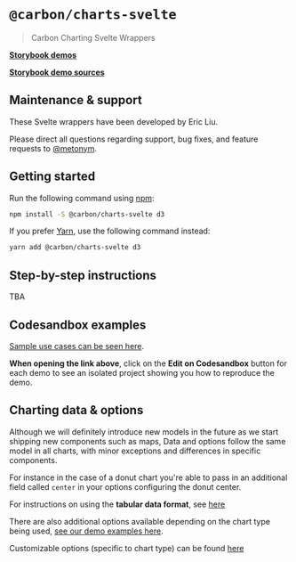 # `@carbon/charts-svelte`

> Carbon Charting Svelte Wrappers

**[Storybook demos](https://carbon-design-system.github.io/carbon-charts/svelte)**

**[Storybook demo sources](https://github.com/carbon-design-system/carbon-charts/tree/master/packages/core/demo/data)**

## Maintenance & support

These Svelte wrappers have been developed by Eric Liu.

Please direct all questions regarding support, bug fixes, and feature requests to [@metonym](https://github.com/metonym).

## Getting started

Run the following command using [npm](https://www.npmjs.com/):

```bash
npm install -S @carbon/charts-svelte d3
```

If you prefer [Yarn](https://yarnpkg.com/en/), use the following command
instead:

```bash
yarn add @carbon/charts-svelte d3
```

## Step-by-step instructions

TBA

## Codesandbox examples

[Sample use cases can be seen here](https://carbon-design-system.github.io/carbon-charts/svelte).

**When opening the link above**, click on the **Edit on Codesandbox** button for each demo to see an isolated project showing you how to reproduce the demo.

## Charting data & options

Although we will definitely introduce new models in the future as we start shipping new components such as maps, Data and options follow the same model in all charts, with minor exceptions and differences in specific components.

For instance in the case of a donut chart you're able to pass in an additional field called `center` in your options configuring the donut center.

For instructions on using the **tabular data format**, see [here](https://carbon-design-system.github.io/carbon-charts/?path=/story/tutorials--tabular-data-format)

There are also additional options available depending on the chart type being used, [see our demo examples here](https://github.com/carbon-design-system/carbon-charts/tree/master/packages/core/demo/data).

Customizable options (specific to chart type) can be found [here](https://carbon-design-system.github.io/carbon-charts/documentation/modules/_interfaces_charts_.html)
